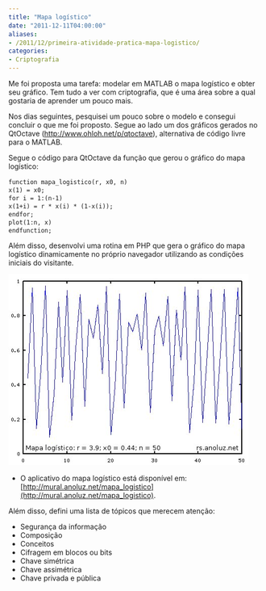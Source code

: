 ```yaml
---
title: "Mapa logístico"
date: "2011-12-11T04:00:00"
aliases:
- /2011/12/primeira-atividade-pratica-mapa-logistico/
categories:
- Criptografia
---
```


Me foi proposta uma tarefa: modelar em MATLAB o mapa logístico e obter seu gráfico. Tem tudo a ver com criptografia, que é uma área sobre a qual gostaria de aprender um pouco mais.

Nos dias seguintes, pesquisei um pouco sobre o modelo e consegui concluir o que me foi proposto. Segue ao lado um dos gráficos gerados no QtOctave (http://www.ohloh.net/p/qtoctave), alternativa de código livre para o MATLAB.

Segue o código para QtOctave da função que gerou o gráfico do mapa logístico:

```
function mapa_logistico(r, x0, n)
x(1) = x0;
for i = 1:(n-1)
x(1+i) = r * x(i) * (1-x(i));
endfor;
plot(1:n, x)
endfunction;
```

Além disso, desenvolvi uma rotina em PHP que gera o gráfico do mapa logístico dinamicamente no próprio navegador utilizando as condições iniciais do visitante.

![Exemplo de gráfico do mapa logístico](/images/mapa_logistico_sample.jpg "Exemplo de gráfico do mapa logístico")

* O aplicativo do mapa logístico está disponível em: [http://mural.anoluz.net/mapa_logistico](http://mural.anoluz.net/mapa_logistico).

Além disso, defini uma lista de tópicos que merecem atenção:

* Segurança da informação
* Composição
* Conceitos
* Cifragem em blocos ou bits
* Chave simétrica
* Chave assimétrica
* Chave privada e pública
